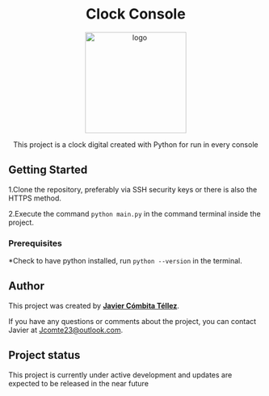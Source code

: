 
<h1 align="center">Clock Console</h1>

<p align="center"><img src="https://www.aidoos.com/static-v4.1.0/aidoos_kb/Python.png" width="200" alt="logo"></p>


<p align="center">This project is a clock digital created with Python for run in every console</p>

## Getting Started

1.Clone the repository, preferably via SSH security keys or there is also the HTTPS method.

2.Execute the command ```python main.py``` in the command terminal inside the project.

### Prerequisites
*Check to have python installed, run ```python --version``` in the terminal. 

## Author

This project was created by **[Javier Cómbita Téllez](https://github.com/jcomte23)**. 

If you have any questions or comments about the project, you can contact Javier at Jcomte23@outlook.com.

## Project status

This project is currently under active development and updates are expected to be released in the near future